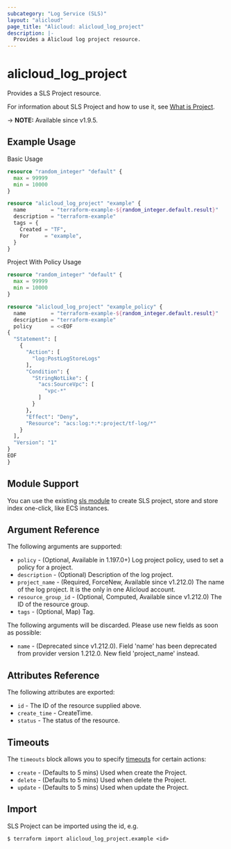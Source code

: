 ```yaml
---
subcategory: "Log Service (SLS)"
layout: "alicloud"
page_title: "Alicloud: alicloud_log_project"
description: |-
  Provides a Alicloud log project resource.
---
```


# alicloud_log_project

Provides a SLS Project resource. 

For information about SLS Project and how to use it, see [What is Project](https://www.alibabacloud.com/help/en/sls/developer-reference/api-createproject).

-> **NOTE:** Available since v1.9.5.

## Example Usage

Basic Usage

```terraform
resource "random_integer" "default" {
  max = 99999
  min = 10000
}

resource "alicloud_log_project" "example" {
  name        = "terraform-example-${random_integer.default.result}"
  description = "terraform-example"
  tags = {
    Created = "TF",
    For     = "example",
  }
}
```

Project With Policy Usage

```terraform
resource "random_integer" "default" {
  max = 99999
  min = 10000
}

resource "alicloud_log_project" "example_policy" {
  name        = "terraform-example-${random_integer.default.result}"
  description = "terraform-example"
  policy      = <<EOF
{
  "Statement": [
    {
      "Action": [
        "log:PostLogStoreLogs"
      ],
      "Condition": {
        "StringNotLike": {
          "acs:SourceVpc": [
            "vpc-*"
          ]
        }
      },
      "Effect": "Deny",
      "Resource": "acs:log:*:*:project/tf-log/*"
    }
  ],
  "Version": "1"
}
EOF
}
```

## Module Support

You can use the existing [sls module](https://registry.terraform.io/modules/terraform-alicloud-modules/sls/alicloud) 
to create SLS project, store and store index one-click, like ECS instances.

## Argument Reference

The following arguments are supported:
* `policy` - (Optional, Available in 1.197.0+) Log project policy, used to set a policy for a project.
* `description` - (Optional) Description of the log project.
* `project_name` - (Required, ForceNew, Available since v1.212.0) The name of the log project. It is the only in one Alicloud account.
* `resource_group_id` - (Optional, Computed, Available since v1.212.0) The ID of the resource group.
* `tags` - (Optional, Map) Tag.

The following arguments will be discarded. Please use new fields as soon as possible:
* `name` - (Deprecated since v1.212.0). Field 'name' has been deprecated from provider version 1.212.0. New field 'project_name' instead.

## Attributes Reference

The following attributes are exported:
* `id` - The ID of the resource supplied above.
* `create_time` - CreateTime.
* `status` - The status of the resource.

## Timeouts

The `timeouts` block allows you to specify [timeouts](https://www.terraform.io/docs/configuration-0-11/resources.html#timeouts) for certain actions:
* `create` - (Defaults to 5 mins) Used when create the Project.
* `delete` - (Defaults to 5 mins) Used when delete the Project.
* `update` - (Defaults to 5 mins) Used when update the Project.

## Import

SLS Project can be imported using the id, e.g.

```shell
$ terraform import alicloud_log_project.example <id>
```